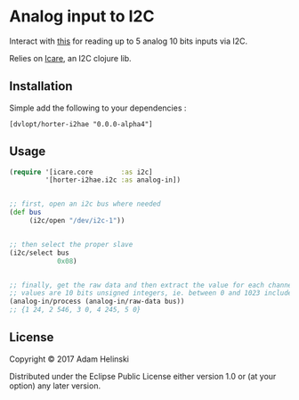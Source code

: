 # Analog input to I2C

Interact with [this](https://www.horter-shop.de/en/i2c-din-rail-modules/172-kit-i2c-analog-input-module-5-channel-10-bit-4260404260745.html)
for reading up to 5 analog 10 bits inputs via I2C.

Relies on [Icare](https://github.com/dvlopt/icare), an I2C clojure lib.

## Installation

Simple add the following to your dependencies :

    [dvlopt/horter-i2hae "0.0.0-alpha4"]

## Usage

```clj
(require '[icare.core       :as i2c]
         '[horter-i2hae.i2c :as analog-in])


;; first, open an i2c bus where needed
(def bus
     (i2c/open "/dev/i2c-1"))


;; then select the proper slave
(i2c/select bus
            0x08)


;; finally, get the raw data and then extract the value for each channel
;; values are 10 bits unsigned integers, ie. between 0 and 1023 included
(analog-in/process (analog-in/raw-data bus))
;; {1 24, 2 546, 3 0, 4 245, 5 0}
```

## License

Copyright © 2017 Adam Helinski

Distributed under the Eclipse Public License either version 1.0 or (at
your option) any later version.
